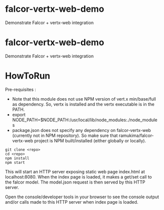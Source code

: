 # falcor-vertx-web-demo
Demonstrate Falcor + vertx-web integration

# falcor-vertx-web-demo
Demonstrate Falcor + vertx-web integration

HowToRun
========
Pre-requisites :
* Note that this module does not use NPM version of vert.x min/base/full as dependency. So, vertx is installed and the vertx executable is in the PATH.
* export NODE_PATH=$NODE_PATH:/usr/local/lib/node_modules:./node_modules
* package.json does not specify any dependency on falcor-vertx-web (currently not in NPM repository). So make sure that ramukima/falcor-vertx-web project is NPM built/installed (either globally or locally).

```
git clone <repo>
cd <repo>
npm install
npm start
```

This will start an HTTP server exposing static web page index.html at localhost:8080. When the index page is loaded, it makes a get/set call to the falcor model. The model.json request is then served by this HTTP server.

Open the console/developer tools in your browser to see the console output and/or calls made to this HTTP server when index page is loaded.
